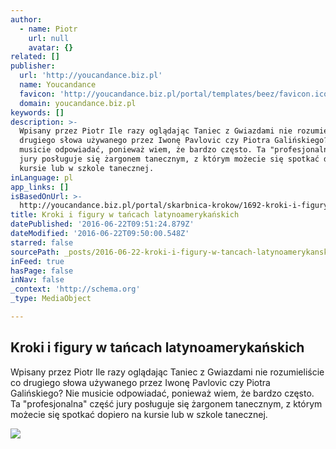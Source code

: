 ```yaml
---
author:
  - name: Piotr
    url: null
    avatar: {}
related: []
publisher:
  url: 'http://youcandance.biz.pl'
  name: Youcandance
  favicon: 'http://youcandance.biz.pl/portal/templates/beez/favicon.ico'
  domain: youcandance.biz.pl
keywords: []
description: >-
  Wpisany przez Piotr Ile razy oglądając Taniec z Gwiazdami nie rozumieliście co
  drugiego słowa używanego przez Iwonę Pavlovic czy Piotra Galińskiego? Nie
  musicie odpowiadać, ponieważ wiem, że bardzo często. Ta "profesjonalna" część
  jury posługuje się żargonem tanecznym, z którym możecie się spotkać dopiero na
  kursie lub w szkole tanecznej.
inLanguage: pl
app_links: []
isBasedOnUrl: >-
  http://youcandance.biz.pl/portal/skarbnica-krokow/1692-kroki-i-figury-w-tacach-latynoamerykaskich
title: Kroki i figury w tańcach latynoamerykańskich
datePublished: '2016-06-22T09:51:24.879Z'
dateModified: '2016-06-22T09:50:00.548Z'
starred: false
sourcePath: _posts/2016-06-22-kroki-i-figury-w-tancach-latynoamerykanskich.md
inFeed: true
hasPage: false
inNav: false
_context: 'http://schema.org'
_type: MediaObject

---
```

<article style=""><h1>Kroki i figury w tańcach latynoamerykańskich</h1><p>Wpisany przez Piotr Ile razy oglądając Taniec z Gwiazdami nie rozumieliście co drugiego słowa używanego przez Iwonę Pavlovic czy Piotra Galińskiego? Nie musicie odpowiadać, ponieważ wiem, że bardzo często. Ta "profesjonalna" część jury posługuje się żargonem tanecznym, z którym możecie się spotkać dopiero na kursie lub w szkole tanecznej.</p><img src="http://youcandance.biz.pl/album_pic.htm?pic_id=4599" /></article>